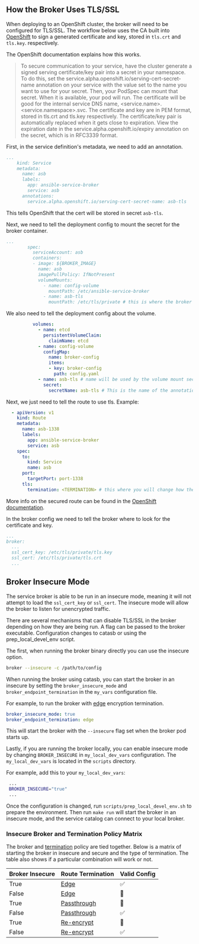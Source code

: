 ## How the Broker Uses TLS/SSL

When deploying to an OpenShift cluster, the broker will need to be configured
for TLS/SSL. The workflow below uses the CA built into [OpenShift](https://docs.openshift.com/container-platform/3.6/dev_guide/secrets.html#service-serving-certificate-secrets) to sign a generated certificate and key, stored in  ```tls.crt``` and ```tls.key```. respectively.

The OpenShift documentation explains how this works.

>To secure communication to your service, have the cluster generate a signed serving certificate/key pair into a secret in your namespace. To do this, set the service.alpha.openshift.io/serving-cert-secret-name annotation on your service with the value set to the name you want to use for your secret. Then, your PodSpec can mount that secret. When it is available, your pod will run. The certificate will be good for the internal service DNS name, <service.name>.<service.namespace>.svc.
The certificate and key are in PEM format, stored in tls.crt and tls.key respectively. The certificate/key pair is automatically replaced when it gets close to expiration. View the expiration date in the service.alpha.openshift.io/expiry annotation on the secret, which is in RFC3339 format.

First, in the service definition's metadata, we need to add an annotation.
```yaml
...
    kind: Service
    metadata:
      name: asb
      labels:
        app: ansible-service-broker
        service: asb
      annotations:
        service.alpha.openshift.io/serving-cert-secret-name: asb-tls
```
This tells OpenShift that the cert will be stored in secret `asb-tls`.

Next, we need to tell the deployment config to mount the secret for the broker container.
```yaml
...
        spec:
          serviceAccount: asb
          containers:
          - image: ${BROKER_IMAGE}
            name: asb
            imagePullPolicy: IfNotPresent
            volumeMounts:
              - name: config-volume
                mountPath: /etc/ansible-service-broker
              - name: asb-tls
                mountPath: /etc/tls/private # this is where the broker needs to be configured to look for *.crt and *.key.
```

We also need to tell the deployment config about the volume.
```yaml
          volumes:
            - name: etcd
              persistentVolumeClaim:
                claimName: etcd
            - name: config-volume
              configMap:
                name: broker-config
                items:
                - key: broker-config
                  path: config.yaml
            - name: asb-tls # name will be used by the volume mount section above.
              secret:
                secretName: asb-tls # This is the name of the annotation that we mentioned above.
```

Next, we just need to tell the route to use tls. Example:
```yaml
  - apiVersion: v1
    kind: Route
    metadata:
      name: asb-1338
      labels:
        app: ansible-service-broker
        service: asb
    spec:
      to:
        kind: Service
        name: asb
      port:
        targetPort: port-1338
      tls:
        termination: <TERMINATION> # this where you will change how the route terminates.
```
More info on the secured route can be found in the [OpenShift documentation](https://docs.openshift.com/container-platform/3.6/architecture/core_concepts/routes.html#secured-routes).

In the broker config we need to tell the broker where to look for the certificate and key.
```yaml
...
broker:
  ...
  ssl_cert_key: /etc/tls/private/tls.key
  ssl_cert: /etc/tls/private/tls.crt
  ...
```

## Broker Insecure Mode

The service broker is able to be run in an insecure mode, meaning it will not attempt to load the ```ssl_cert_key``` or ```ssl_cert```. The insecure mode will allow the broker to listen for unencrypted traffic.

There are several mechanisms that can disable TLS/SSL in the broker depending on
how they are being run. A flag can be passed to the broker executable.
Configuration changes to catasb or using the prep_local_devel_env script.

The first, when running the broker binary directly you can use the insecure option.
```bash
broker --insecure -c /path/to/config
```

When running the broker using catasb, you can start the broker in an insecure by
setting the `broker_insecure_mode` and `broker_endpoint_termination` in the `my_vars`
configuration file.

For example, to run the broker with [edge](https://docs.openshift.com/container-platform/3.6/architecture/core_concepts/routes.html#edge-termination) encryption termination.
```yaml
broker_insecure_mode: true
broker_endpoint_termination: edge
```
This will start the broker with the ```--insecure``` flag set when the broker pod starts up.

Lastly, if you are running the broker locally, you can enable insecure mode by
changing `BROKER_INSECURE` in `my_local_dev_vars` configuration. The
`my_local_dev_vars` is located in the `scripts` directory.

For example, add this to your `my_local_dev_vars`:
```bash
 ...
 BROKER_INSECURE="true"
 ...
```

Once the configuration is changed, run `scripts/prep_local_devel_env.sh` to prepare the environment. Then run `make run` will start the broker in an insecure mode, and the service catalog can connect to your local broker.

### Insecure Broker and Termination Policy Matrix
The broker and [termination](https://docs.openshift.com/container-platform/3.6/architecture/core_concepts/routes.html#secured-routes) policy are tied together.  Below is a matrix of starting the broker in insecure and secure and the
type of termination. The table also shows if a particular combination will work or not.


| Broker Insecure | Route Termination | Valid Config       |
|-----------------|-------------------|--------------------|
| True            | [Edge](https://docs.openshift.com/container-platform/3.6/architecture/core_concepts/routes.html#edge-termination)              | :white_check_mark: |
| False           | [Edge](https://docs.openshift.com/container-platform/3.6/architecture/core_concepts/routes.html#edge-termination)              | :no_entry_sign:    |
| True            | [Passthrough](https://docs.openshift.com/container-platform/3.6/architecture/core_concepts/routes.html#passthrough-termination)       | :no_entry_sign:    |
| False           | [Passthrough](https://docs.openshift.com/container-platform/3.6/architecture/core_concepts/routes.html#passthrough-termination)       | :white_check_mark: |
| True            | [Re-encrypt](https://docs.openshift.com/container-platform/3.6/architecture/core_concepts/routes.html#re-encryption-termination)        | :no_entry_sign:    |
| False           | [Re-encrypt](https://docs.openshift.com/container-platform/3.6/architecture/core_concepts/routes.html#re-encryption-termination)        | :white_check_mark: |
